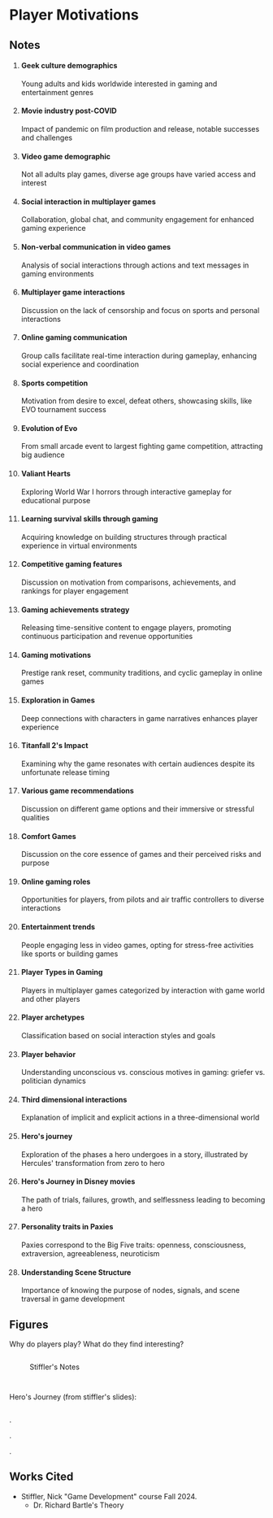 # Player Motivations

## Notes

1.  #### Geek culture demographics

    Young adults and kids worldwide interested in gaming and entertainment genres
2.  #### Movie industry post-COVID

    Impact of pandemic on film production and release, notable successes and challenges
3.  #### Video game demographic

    Not all adults play games, diverse age groups have varied access and interest
4.  #### Social interaction in multiplayer games

    Collaboration, global chat, and community engagement for enhanced gaming experience
5.  #### Non-verbal communication in video games

    Analysis of social interactions through actions and text messages in gaming environments
6.  #### Multiplayer game interactions

    Discussion on the lack of censorship and focus on sports and personal interactions
7.  #### Online gaming communication

    Group calls facilitate real-time interaction during gameplay, enhancing social experience and coordination
8.  #### Sports competition

    Motivation from desire to excel, defeat others, showcasing skills, like EVO tournament success
9.  #### Evolution of Evo

    From small arcade event to largest fighting game competition, attracting big audience
10. #### Valiant Hearts

    Exploring World War I horrors through interactive gameplay for educational purpose
11. #### Learning survival skills through gaming

    Acquiring knowledge on building structures through practical experience in virtual environments
12. #### Competitive gaming features

    Discussion on motivation from comparisons, achievements, and rankings for player engagement
13. #### Gaming achievements strategy

    Releasing time-sensitive content to engage players, promoting continuous participation and revenue opportunities
14. #### Gaming motivations

    Prestige rank reset, community traditions, and cyclic gameplay in online games
15. #### Exploration in Games

    Deep connections with characters in game narratives enhances player experience
16. #### Titanfall 2's Impact

    Examining why the game resonates with certain audiences despite its unfortunate release timing
17. #### Various game recommendations

    Discussion on different game options and their immersive or stressful qualities
18. #### Comfort Games

    Discussion on the core essence of games and their perceived risks and purpose
19. #### Online gaming roles

    Opportunities for players, from pilots and air traffic controllers to diverse interactions
20. #### Entertainment trends

    People engaging less in video games, opting for stress-free activities like sports or building games
21. #### Player Types in Gaming

    Players in multiplayer games categorized by interaction with game world and other players
22. #### Player archetypes

    Classification based on social interaction styles and goals
23. #### Player behavior

    Understanding unconscious vs. conscious motives in gaming: griefer vs. politician dynamics
24. #### Third dimensional interactions

    Explanation of implicit and explicit actions in a three-dimensional world
25. #### Hero's journey

    Exploration of the phases a hero undergoes in a story, illustrated by Hercules' transformation from zero to hero
26. #### Hero's Journey in Disney movies

    The path of trials, failures, growth, and selflessness leading to becoming a hero
27. #### Personality traits in Paxies

    Paxies correspond to the Big Five traits: openness, consciousness, extraversion, agreeableness, neuroticism
28. #### Understanding Scene Structure

    Importance of knowing the purpose of nodes, signals, and scene traversal in game development

## Figures

Why do players play? What do they find interesting?

<figure><img src="../../../.gitbook/assets/CleanShot 2024-09-30 at 09.52.14@2x.png" alt=""><figcaption><p>Stiffler's Notes</p></figcaption></figure>

<figure><img src="../../../.gitbook/assets/CleanShot 2024-09-30 at 09.53.20@2x.png" alt=""><figcaption></figcaption></figure>

<figure><img src="../../../.gitbook/assets/CleanShot 2024-09-30 at 09.53.52@2x.png" alt=""><figcaption></figcaption></figure>

Hero's Journey (from stiffler's slides):

<figure><img src="../../../.gitbook/assets/CleanShot 2024-09-30 at 09.58.20@2x.png" alt=""><figcaption></figcaption></figure>

.

.

.



## Works Cited

* Stiffler, Nick "Game Development" course Fall 2024.
  * Dr. Richard Bartle's Theory
